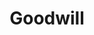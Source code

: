 ---
title: "Goodwill"
url: /charlotte/goodwill-university-pointe-boulevard/
shop: Gebrauchtwaren
---